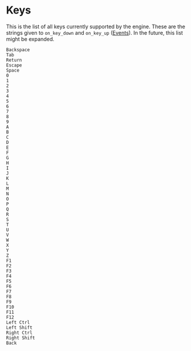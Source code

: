 # Keys

This is the list of all keys currently supported by the engine. These are the strings given to
```on_key_down``` and ```on_key_up``` ([Events](Events.md)). In the future, this list might be
expanded.

```
Backspace
Tab
Return
Escape
Space
0
1
2
3
4
5
6
7
8
9
A
B
C
D
E
F
G
H
I
J
K
L
M
N
O
P
Q
R
S
T
U
V
W
X
Y
Z
F1
F2
F3
F4
F5
F6
F7
F8
F9
F10
F11
F12
Left Ctrl
Left Shift
Right Ctrl
Right Shift
Back
```

